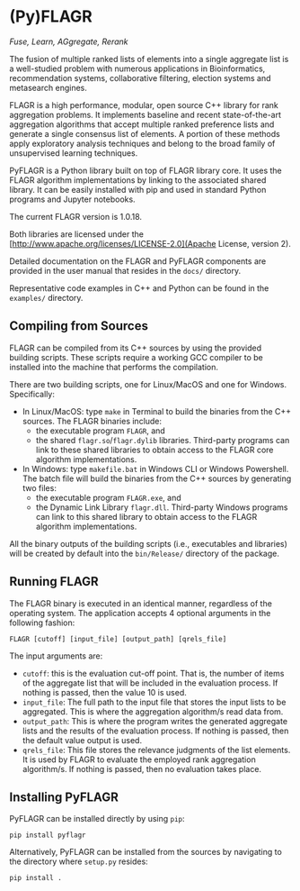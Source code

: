 # (Py)FLAGR

*Fuse, Learn, AGgregate, Rerank*

The fusion of multiple ranked lists of elements into a single aggregate list is a well-studied problem with numerous applications in Bioinformatics, recommendation systems, collaborative filtering, election systems and metasearch engines.

FLAGR is a high performance, modular, open source C++ library for rank aggregation problems. It implements baseline and recent state-of-the-art aggregation algorithms that accept multiple ranked preference lists and generate a single consensus list of elements. A portion of these methods apply exploratory analysis techniques and belong to the broad family of unsupervised learning techniques.

PyFLAGR is a Python library built on top of FLAGR library core. It uses the FLAGR algorithm implementations by linking to the associated shared library. It can be easily installed with pip and used in standard Python programs and Jupyter notebooks.

The current FLAGR version is 1.0.18.

Both libraries are licensed under the [http://www.apache.org/licenses/LICENSE-2.0](Apache License, version 2).

Detailed documentation on the FLAGR and PyFLAGR components are provided in the user manual that resides in the `docs/` directory.

Representative code examples in C++ and Python can be found in the `examples/` directory.


## Compiling from Sources

FLAGR can be compiled from its C++ sources by using the provided building scripts. These scripts require a working GCC compiler to be installed into the machine that performs the compilation.

There are two building scripts, one for Linux/MacOS and one for Windows. Specifically:

* In Linux/MacOS: type `make` in Terminal to build the binaries from the C++ sources. The FLAGR binaries include:
  * the executable program `FLAGR`, and
  * the shared `flagr.so`/`flagr.dylib` libraries. Third-party programs can link to these shared libraries to obtain access to the FLAGR core algorithm implementations.
* In Windows: type `makefile.bat` in Windows CLI or Windows Powershell. The batch file will build the binaries from the C++ sources by generating two files:
  * the executable program `FLAGR.exe`, and
  * the Dynamic Link Library `flagr.dll`. Third-party Windows programs can link to this shared library to obtain access to the FLAGR algorithm implementations.

All the binary outputs of the building scripts (i.e., executables and libraries) will be created by default into the `bin/Release/` directory of the package.

## Running FLAGR

The FLAGR binary is executed in an identical manner, regardless of the operating system. The application accepts 4 optional arguments in the following fashion:

`FLAGR [cutoff] [input_file] [output_path] [qrels_file]`

The input arguments are:

* `cutoff`: this is the evaluation cut-off point. That is, the number of items of the aggregate list that will be included in the evaluation process. If nothing is passed, then the value 10 is used.
* `input_file`: The full path to the input file that stores the input lists to be aggregated. This is where the aggregation algorithm/s read data from.
* `output_path`: This is where the program writes the generated aggregate lists and the results of the evaluation process. If nothing is passed, then the default value output is used.
* `qrels_file`: This file stores the relevance judgments of the list elements. It is used by FLAGR to evaluate the employed rank aggregation algorithm/s. If nothing is passed, then no evaluation takes place.


## Installing PyFLAGR

PyFLAGR can be installed directly by using `pip`:

`pip install pyflagr`

Alternatively, PyFLAGR can be installed from the sources by navigating to the directory where `setup.py` resides:

`pip install .`

